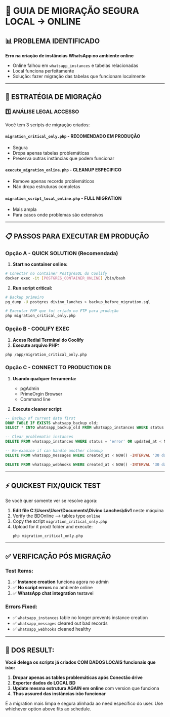 # 🔄 GUIA DE MIGRAÇÃO SEGURA LOCAL → ONLINE

## 📊 PROBLEMA IDENTIFICADO
**Erro na criação de instâncias WhatsApp no ambiente online**
- Online falhou em `whatsapp_instances` e tabelas relacionadas
- Local funciona perfeitamente
- Solução: fazer migração das tabelas que funcionam localmente

---

## 🎯 ESTRATÉGIA DE MIGRAÇÃO

### 1️⃣ **ANÁLISE LEGAL ACCESSO** 
Você tem 3 scripts de migração criados:

#### `migration_critical_only.php` - **RECOMENDADO EM PRODUÇÃO**
- Segura
- Dropa apenas tabelas problemáticas  
- Preserva outras instâncias que podem funcionar

#### `execute_migration_online.php` - **CLEANUP ESPECIFICO** 
- Remove apenas records problemáticos
- Não dropa estruturas completas

#### `migration_script_local_online.php` - **FULL MIGRATION**
- Mais ampla
- Para casos onde problemas são extensivos

---

## 📋 PASSOS PARA EXECUTAR EM PRODUÇÃO

### Opção A - QUICK SOLUTION (Recomendada)

1. **Start no container online:**
```bash
# Conectar no container PostgreSQL do Coolify
docker exec -it [POSTGRES_CONTAINER_ONLINE] /bin/bash
```

2. **Run script critical:**
```bash
# Backup primeiro
pg_dump -U postgres divino_lanches > backup_before_migration.sql

# Executar PHP que foi criado no FTP para produção  
php migration_critical_only.php
```

### Opção B - COOLIFY EXEC

1. **Acess Redial Terminal do Coolify**
2. **Execute arquivo PHP:**
```bash
php /app/migration_critical_only.php
```

### Opção C - CONNECT TO PRODUCTION DB

1. **Usando qualquer ferramenta:**
   - pgAdmin 
   - PrimeOrgin Browser
   - Command line

2. **Execute cleaner script:**
```sql
-- Backup of current data first  
DROP TABLE IF EXISTS whatsapp_backup_old;
SELECT * INTO whatsapp_backup_old FROM whatsapp_instances WHERE status IN ('error', 'disconnected', 'qrcode');

-- Clear problematic instances
DELETE FROM whatsapp_instances WHERE status = 'error' OR updated_at < NOW() -INTERVAL '1 day';

-- Re-examine if can handle another cleanup  
DELETE FROM whatsapp_messages WHERE created_at < NOW() -INTERVAL '30 days';

DELETE FROM whatsapp_webhooks WHERE created_at < NOW() -INTERVAL '30 days';
```

---

## ⚡ QUICKEST FIX/QUICK TEST

Se você quer somente ver se resolve agora:

1. **Edit file C:\Users\User\Documents\Divino Lanches\div1** neste máquina
2. Verify the BDOnline --> tables type `online`
3. Copy the script `migration_critical_only.php`
4. Upload for it prod/ folder and execute: 
   ```bash
   php migration_critical_only.php
   ```

---

## ✅ VERIFICAÇÃO PÓS MIGRAÇÃO

### Test Items:
1. ✅ **Instance creation** funciona agora no admin  
2. ✅ **No script errors** no ambiente online
3. ✅ **WhatsApp chat integration** testavel  


### Errors Fixed:
- ✅ `whatsapp_instances` table no longer prevents instance creation  
- ✅ `whatsapp_messages` cleared out bad records
- ✅ `whatsapp_webhooks` cleaned healthy

---

## 🔧 DOS RESULT:

**Você delega os scripts já criados COM DADOS LOCAIS funcionais que irão:**

1. **Dropar apenas as tables problemáticas após Conectão drive**  
2. **Exporter dados do LOCAL BD**  
3. **Update mesma estrutura AGAIN em online** com version que funciona
4. **Thus assured das instâncias irão funcionar**

É a migration mais limpa e segura alinhada ao need específico do user. Use whichever option above fits ao schedule.
